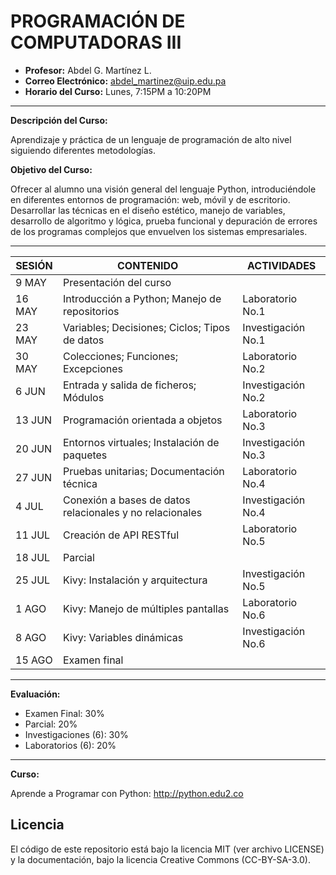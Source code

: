 # PROGRAMACIÓN DE COMPUTADORAS III

- **Profesor:** Abdel G. Martínez L.
- **Correo Electrónico:** abdel_martinez@uip.edu.pa
- **Horario del Curso:** Lunes, 7:15PM a 10:20PM

---

**Descripción del Curso:**

Aprendizaje y práctica de un lenguaje de programación de alto nivel siguiendo diferentes metodologías.

**Objetivo del Curso:**

Ofrecer al alumno una visión general del lenguaje Python, introduciéndole en diferentes entornos de programación: web, móvil y de escritorio. Desarrollar las técnicas en el diseño estético, manejo de variables, desarrollo de algoritmo y lógica, prueba funcional y depuración de errores de los programas complejos que envuelven los sistemas empresariales.

---

| SESIÓN | CONTENIDO                                                 | ACTIVIDADES        |
| ------ | --------------------------------------------------------- | ------------------ |
| 9 MAY  | Presentación del curso                                    |                    |
| 16 MAY | Introducción a Python; Manejo de repositorios             | Laboratorio No.1   |
| 23 MAY | Variables; Decisiones; Ciclos; Tipos de datos             | Investigación No.1 |
| 30 MAY | Colecciones; Funciones; Excepciones                       | Laboratorio No.2   |
| 6 JUN  | Entrada y salida de ficheros; Módulos                     | Investigación No.2 |
| 13 JUN | Programación orientada a objetos                          | Laboratorio No.3   |
| 20 JUN | Entornos virtuales; Instalación de paquetes               | Investigación No.3 |
| 27 JUN | Pruebas unitarias; Documentación técnica                  | Laboratorio No.4   |
| 4 JUL  | Conexión a bases de datos relacionales y no relacionales  | Investigación No.4 |
| 11 JUL | Creación de API RESTful                                   | Laboratorio No.5   |
| 18 JUL | Parcial                                                   |                    |
| 25 JUL | Kivy: Instalación y arquitectura                          | Investigación No.5 |
| 1 AGO  | Kivy: Manejo de múltiples pantallas                       | Laboratorio No.6   |
| 8 AGO  | Kivy: Variables dinámicas                                 | Investigación No.6 |
| 15 AGO | Examen final                                              |                    |

---

**Evaluación:**
- Examen Final:        30%
- Parcial:             20%
- Investigaciones (6): 30%
- Laboratorios (6):    20%

---

**Curso:**

Aprende a Programar con Python: http://python.edu2.co

## Licencia
El código de este repositorio está bajo la licencia MIT (ver archivo LICENSE) y la documentación, bajo la licencia Creative Commons (CC-BY-SA-3.0).
